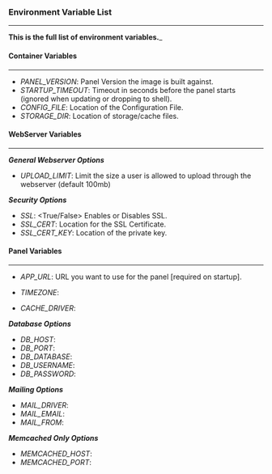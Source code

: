 ### Environment Variable List ###
---

__This is the full list of environment variables.___


#### Container Variables ####
---

* *PANEL_VERSION*: Panel Version the image is built against.
* *STARTUP_TIMEOUT*: Timeout in seconds before the panel starts (ignored when updating or dropping to shell).
* *CONFIG_FILE*: Location of the Configuration File.
* *STORAGE_DIR*: Location of storage/cache files.


#### WebServer Variables ####
---

__*General Webserver Options*__
* *UPLOAD_LIMIT*: Limit the size a user is allowed to upload through the webserver (default 100mb)

__*Security Options*__
* *SSL*: <True/False> Enables or Disables SSL.
* *SSL_CERT*: Location for the SSL Certificate.
* *SSL_CERT_KEY*: Location of the private key.

#### Panel Variables ####
---

* *APP_URL*: URL you want to use for the panel [required on startup].
* *TIMEZONE*: 


* *CACHE_DRIVER*:

__*Database Options*__
* *DB_HOST*:
* *DB_PORT*:
* *DB_DATABASE*:
* *DB_USERNAME*:
* *DB_PASSWORD*:

__*Mailing Options*__
* *MAIL_DRIVER*:
* *MAIL_EMAIL*:
* *MAIL_FROM*:


__*Memcached Only Options*__
* *MEMCACHED_HOST*:
* *MEMCACHED_PORT*: